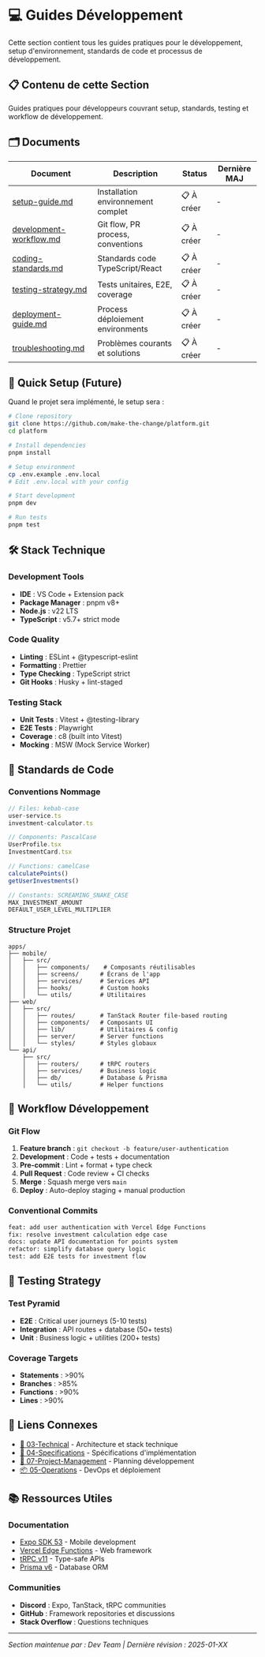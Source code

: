# 💻 Guides Développement

Cette section contient tous les guides pratiques pour le développement, setup d'environnement, standards de code et processus de développement.

## 📋 Contenu de cette Section

Guides pratiques pour développeurs couvrant setup, standards, testing et workflow de développement.

## 🗂️ Documents

| Document | Description | Status | Dernière MAJ |
|----------|-------------|--------|--------------|
| [setup-guide.md](./setup-guide.md) | Installation environnement complet | 📋 À créer | - |
| [development-workflow.md](./development-workflow.md) | Git flow, PR process, conventions | 📋 À créer | - |
| [coding-standards.md](./coding-standards.md) | Standards code TypeScript/React | 📋 À créer | - |
| [testing-strategy.md](./testing-strategy.md) | Tests unitaires, E2E, coverage | 📋 À créer | - |
| [deployment-guide.md](./deployment-guide.md) | Process déploiement environments | 📋 À créer | - |
| [troubleshooting.md](./troubleshooting.md) | Problèmes courants et solutions | 📋 À créer | - |

## 🚀 Quick Setup (Future)

Quand le projet sera implémenté, le setup sera :

```bash
# Clone repository
git clone https://github.com/make-the-change/platform.git
cd platform

# Install dependencies
pnpm install

# Setup environment
cp .env.example .env.local
# Edit .env.local with your config

# Start development
pnpm dev

# Run tests
pnpm test
```

## 🛠️ Stack Technique

### Development Tools
- **IDE** : VS Code + Extension pack
- **Package Manager** : pnpm v8+
- **Node.js** : v22 LTS
- **TypeScript** : v5.7+ strict mode

### Code Quality
- **Linting** : ESLint + @typescript-eslint
- **Formatting** : Prettier
- **Type Checking** : TypeScript strict
- **Git Hooks** : Husky + lint-staged

### Testing Stack
- **Unit Tests** : Vitest + @testing-library
- **E2E Tests** : Playwright
- **Coverage** : c8 (built into Vitest)
- **Mocking** : MSW (Mock Service Worker)

## 📝 Standards de Code

### Conventions Nommage
```typescript
// Files: kebab-case
user-service.ts
investment-calculator.ts

// Components: PascalCase  
UserProfile.tsx
InvestmentCard.tsx

// Functions: camelCase
calculatePoints()
getUserInvestments()

// Constants: SCREAMING_SNAKE_CASE
MAX_INVESTMENT_AMOUNT
DEFAULT_USER_LEVEL_MULTIPLIER
```

### Structure Projet
```
apps/
├── mobile/
│   ├── src/
│   │   ├── components/    # Composants réutilisables
│   │   ├── screens/      # Écrans de l'app
│   │   ├── services/     # Services API
│   │   ├── hooks/        # Custom hooks
│   │   └── utils/        # Utilitaires
├── web/
│   ├── src/
│   │   ├── routes/       # TanStack Router file-based routing
│   │   ├── components/   # Composants UI
│   │   ├── lib/          # Utilitaires & config
│   │   ├── server/       # Server functions
│   │   └── styles/       # Styles globaux
└── api/
    ├── src/
    │   ├── routers/      # tRPC routers
    │   ├── services/     # Business logic
    │   ├── db/           # Database & Prisma
    │   └── utils/        # Helper functions
```

## 🔄 Workflow Développement

### Git Flow
1. **Feature branch** : `git checkout -b feature/user-authentication`
2. **Development** : Code + tests + documentation
3. **Pre-commit** : Lint + format + type check
4. **Pull Request** : Code review + CI checks
5. **Merge** : Squash merge vers `main`
6. **Deploy** : Auto-deploy staging + manual production

### Conventional Commits
```bash
feat: add user authentication with Vercel Edge Functions
fix: resolve investment calculation edge case
docs: update API documentation for points system
refactor: simplify database query logic
test: add E2E tests for investment flow
```

## 🧪 Testing Strategy

### Test Pyramid
- **E2E** : Critical user journeys (5-10 tests)
- **Integration** : API routes + database (50+ tests)
- **Unit** : Business logic + utilities (200+ tests)

### Coverage Targets
- **Statements** : >90%
- **Branches** : >85%
- **Functions** : >90%
- **Lines** : >90%

## 🔗 Liens Connexes

- [🔧 03-Technical](../03-technical/) - Architecture et stack technique
- [📱 04-Specifications](../04-specifications/) - Spécifications d'implémentation
- [📅 07-Project-Management](../07-project-management/) - Planning développement
- [📦 05-Operations](../05-operations/) - DevOps et déploiement

## 📚 Ressources Utiles

### Documentation
- [Expo SDK 53](https://docs.expo.dev/) - Mobile development
- [Vercel Edge Functions](https://tanstack.com/start/latest/docs) - Web framework
- [tRPC v11](https://trpc.io/docs) - Type-safe APIs
- [Prisma v6](https://www.prisma.io/docs) - Database ORM

### Communities
- **Discord** : Expo, TanStack, tRPC communities
- **GitHub** : Framework repositories et discussions
- **Stack Overflow** : Questions techniques

---
*Section maintenue par : Dev Team | Dernière révision : 2025-01-XX*